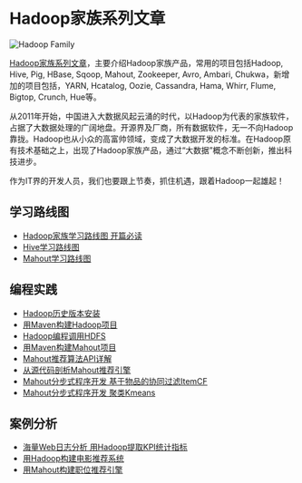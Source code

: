 Hadoop家族系列文章
===================

![Hadoop Family](http://blog.fens.me/wp-content/uploads/2013/09/HadoopFamilyWordle.png)

[Hadoop家族系列文章](http://blog.fens.me/series-hadoop-family/)，主要介绍Hadoop家族产品，常用的项目包括Hadoop, Hive, Pig, HBase, Sqoop, Mahout, Zookeeper, Avro, Ambari, Chukwa，新增加的项目包括，YARN, Hcatalog, Oozie, Cassandra, Hama, Whirr, Flume, Bigtop, Crunch, Hue等。

从2011年开始，中国进入大数据风起云涌的时代，以Hadoop为代表的家族软件，占据了大数据处理的广阔地盘。开源界及厂商，所有数据软件，无一不向Hadoop靠拢。Hadoop也从小众的高富帅领域，变成了大数据开发的标准。在Hadoop原有技术基础之上，出现了Hadoop家族产品，通过“大数据”概念不断创新，推出科技进步。

作为IT界的开发人员，我们也要跟上节奏，抓住机遇，跟着Hadoop一起雄起！

## 学习路线图

+ [Hadoop家族学习路线图 开篇必读](http://blog.fens.me/hadoop-family-roadmap/)
+ [Hive学习路线图](http://blog.fens.me/hadoop-hive-roadmap/)
+ [Mahout学习路线图](http://blog.fens.me/hadoop-mahout-roadmap/)

## 编程实践

+ [Hadoop历史版本安装](http://blog.fens.me/hadoop-history-source-install/)
+ [用Maven构建Hadoop项目](http://blog.fens.me/hadoop-maven-eclipse/)
+ [Hadoop编程调用HDFS](http://blog.fens.me/hadoop-hdfs-api/)
+ [用Maven构建Mahout项目](http://blog.fens.me/hadoop-mahout-maven-eclipse/)
+ [Mahout推荐算法API详解](http://blog.fens.me/mahout-recommendation-api/)
+ [从源代码剖析Mahout推荐引擎](http://blog.fens.me/mahout-recommend-engine/)
+ [Mahout分步式程序开发 基于物品的协同过滤ItemCF](http://blog.fens.me/hadoop-mahout-mapreduce-itemcf/)
+ [Mahout分步式程序开发 聚类Kmeans](http://blog.fens.me/hadoop-mahout-kmeans/)

## 案例分析

+ [海量Web日志分析 用Hadoop提取KPI统计指标](http://blog.fens.me/hadoop-mapreduce-log-kpi/)
+ [用Hadoop构建电影推荐系统](http://blog.fens.me/hadoop-mapreduce-recommand/)
+ [用Mahout构建职位推荐引擎](http://blog.fens.me/hadoop-mahout-recommend-job/)


